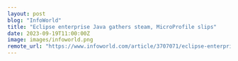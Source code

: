 ```yaml
---
layout: post
blog: "InfoWorld"
title: "Eclipse enterprise Java gathers steam, MicroProfile slips"
date: 2023-09-19T11:00:00Z
image: images/infoworld.png
remote_url: "https://www.infoworld.com/article/3707071/eclipse-enterprise-java-gathers-steam-microprofile-slips.html#tk.rss_applicationdevelopment"
---
```

